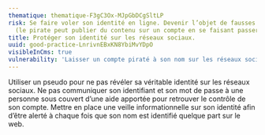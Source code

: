```yaml
---
thematique: thematique-F3gC3Ox-MJpGbDCgSltLP
risk: Se faire voler son identité en ligne. Devenir l’objet de fausses publications
  (le pirate peut publier du contenu sur un compte en se faisant passer pour son titulaire).
title: Protéger son identité sur les réseaux sociaux.
uuid: good-practice-LnrivnEBxKN8YbiMvYDpO
visibleInCms: true
vulnerability: 'Laisser un compte piraté à son nom sur les réseaux sociaux. '
---
```


Utiliser un pseudo pour ne pas révéler sa véritable identité sur les réseaux sociaux. Ne pas communiquer son identifiant et son mot de passe à une personne sous couvert d’une aide apportée pour retrouver le contrôle de son compte. Mettre en place une veille informationnelle sur son identité afin d’être alerté à chaque fois que son nom est identifié quelque part sur le web.